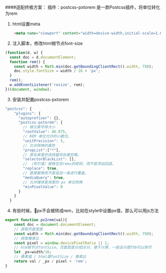####适配终极方案：
    插件：postcss-pxtorem
        是一款Postcss插件，将单位转化为rem

1. html设置meta
```html
    <meta name="viewport" content="width=device-width,initial-scale=1.0">
```

2. 注入脚本，修改html根节点font-size
```js
(function(d, w) {
  const doc = d.documentElement;
  function rem() {
    const width = Math.min(doc.getBoundingClientRect().width, 750);
    doc.style.fontSize = width / 16 + 'px';
  }
  rem();
  w.addEventListener('resize', rem);
})(document, window);
```

3. 安装并配置postcss-pxtorem
```js
"postcss": {
    "plugins": {
      "autoprefixer": {},
      "postcss-pxtorem": {
        // 根元素字体大小
        "rootValue": 46.875,
        // REM 单位允许的小数位。
        "unitPrecision": 5,
        // 允许转换的属性
        "propList":["*"],
        // 黑名单里的选择器将会被忽略。
        "selectorBlackList": [],
        // （布尔值）替换包含rems的规则，而不是添加回退。
        "replace": true,
        // 直接替换而不是追加一条进行覆盖。
        "mediaQuery": true,
        // 允许媒体查询里的 px 单位转换
        "minPixelValue": 0
      }
    }
  }
```

4. 有些时候，px不会被转成rem，比如在style中设置px值，那么可以用js方法
```js
export function px2rem(val){
    const doc = document.documentElement;
    // 获取页面宽度
    const width = Math.min(doc.getBoundingClientRect().width, 750);
    // 获取像素比
    const pixel = window.devicePixelRatio || 1;
    // htm根节点fontSzie。页面宽度分成16分，便于计算，一般设计图750可以除尽
    let _px=width/16;
    // 像素值 / html跟fontSize / 像素比
    return val / _px / pixel + 'rem';
}
```